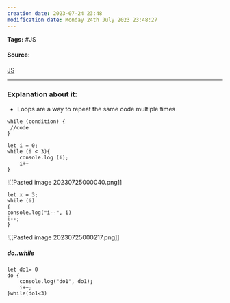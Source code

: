 ```yaml
---
creation date: 2023-07-24 23:48
modification date: Monday 24th July 2023 23:48:27
---
```


**Tags:** #JS 

#### Source:
[JS](https://javascript.info/while-for)

--------------------------------------

### Explanation about it:

* Loops are a way to repeat the same code multiple times

```
while (condition) {
 //code
}

let i = 0;
while (i < 3){
	console.log (i);
	i++
}
```

![[Pasted image 20230725000040.png]]

```
let x = 3;
while (i)
{
console.log("i--", i)
i--;
}
```

![[Pasted image 20230725000217.png]]

##### do..while

```
let do1= 0
do {
	console.log("do1", do1);
	i++;
}while(do1<3)
```